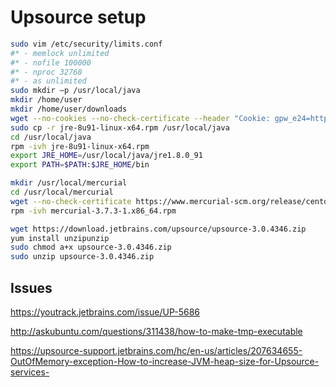 # Upsource setup

```bash
sudo vim /etc/security/limits.conf
#* - memlock unlimited
#* - nofile 100000
#* - nproc 32768
#* - as unlimited
sudo mkdir –p /usr/local/java
mkdir /home/user
mkdir /home/user/downloads
wget --no-cookies --no-check-certificate --header "Cookie: gpw_e24=http%3A%2F%2Fwww.oracle.com%2F; oraclelicense=accept-securebackup-cookie" http://download.oracle.com/otn-pub/java/jdk/8u91-b14/jre-8u91-linux-x64.rpm
sudo cp -r jre-8u91-linux-x64.rpm /usr/local/java
cd /usr/local/java
rpm -ivh jre-8u91-linux-x64.rpm
export JRE_HOME=/usr/local/java/jre1.8.0_91 
export PATH=$PATH:$JRE_HOME/bin 

mkdir /usr/local/mercurial
cd /usr/local/mercurial
wget --no-check-certificate https://www.mercurial-scm.org/release/centos7/RPMS/x86_64/mercurial-3.7.3-1.x86_64.rpm
rpm -ivh mercurial-3.7.3-1.x86_64.rpm

wget https://download.jetbrains.com/upsource/upsource-3.0.4346.zip
yum install unzipunzip 
sudo chmod a+x upsource-3.0.4346.zip
sudo unzip upsource-3.0.4346.zip
```
## Issues

https://youtrack.jetbrains.com/issue/UP-5686

http://askubuntu.com/questions/311438/how-to-make-tmp-executable

https://upsource-support.jetbrains.com/hc/en-us/articles/207634655-OutOfMemory-exception-How-to-increase-JVM-heap-size-for-Upsource-services-
